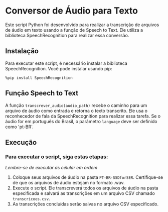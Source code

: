 # Conversor de Áudio para Texto

Este script Python foi desenvolvido para realizar a transcrição de arquivos de áudio em texto usando a função de Speech to Text. Ele utiliza a biblioteca SpeechRecognition para realizar essa conversão.

## Instalação

Para executar este script, é necessário instalar a biblioteca SpeechRecognition. Você pode instalar usando pip:

```
%pip install SpeechRecognition
```

## Função Speech to Text

A função `transcrever_audio(audio_path)` recebe o caminho para um arquivo de áudio como entrada e retorna o texto transcrito. Ele usa o reconhecedor de fala da SpeechRecognition para realizar essa tarefa. Se o áudio for em português do Brasil, o parâmetro `language` deve ser definido como 'pt-BR'.

## Execução

### Para executar o script, siga estas etapas:
*Lembre-se de executar as célular em ordem*

1. Coloque seus arquivos de áudio na pasta `PT-BR-SSDforSER`. Certifique-se de que os arquivos de áudio estejam no formato .wav.
2. Execute o script. Ele transcreverá todos os arquivos de áudio na pasta especificada e salvará as transcrições em um arquivo CSV chamado `transcricoes.csv`.
3. As transcrições concluídas serão salvas no arquivo CSV especificado.


